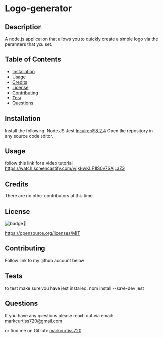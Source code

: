 # Logo-generator

## Description

A node.js application that allows you to quickly create a simple logo via the peramters that you set.

## Table of Contents

- [Installation](#installation)
- [Usage](#usage)
- [Credits](#credits)
- [License](#license)
- [Contributing](#Contributing)
- [Test](#Tests)
- [Questions](#Questions)

## Installation

Install the following:
Node.JS
Jest
Inquirer@8.2.4
Open the repository in any source code editor.

## Usage

follow this link for a video tutorial
https://watch.screencastify.com/v/jkHwKLF1lS0v7SAjLaZG
    

## Credits

There are no other contributors at this time.

## License
    
  ![badge](https://img.shields.io/badge/license-MIT-brightgreen)

  https://opensource.org/licenses/MIT


## Contributing

Follow link to my github account below

## Tests

to test make sure you have jest installed. 
npm install --save-dev jest



## Questions

If you have any questions please reach out via email: markcurtiss720@gmail.com

or find me on Github: [markcurtiss720](https://github.com/markcurtiss720)
